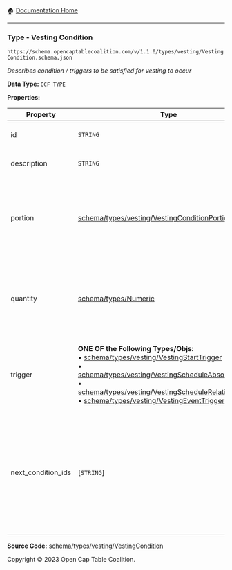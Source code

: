 :house: [Documentation Home](../../../../README.md)

---

### Type - Vesting Condition

`https://schema.opencaptablecoalition.com/v/1.1.0/types/vesting/VestingCondition.schema.json`

_Describes condition / triggers to be satisfied for vesting to occur_

**Data Type:** `OCF TYPE`

**Properties:**

| Property           | Type                                                                                                                                                                                                                                                                                                                                                                                                             | Description                                                                                                                                                                                                        | Required   |
| ------------------ | ---------------------------------------------------------------------------------------------------------------------------------------------------------------------------------------------------------------------------------------------------------------------------------------------------------------------------------------------------------------------------------------------------------------- | ------------------------------------------------------------------------------------------------------------------------------------------------------------------------------------------------------------------ | ---------- |
| id                 | `STRING`                                                                                                                                                                                                                                                                                                                                                                                                         | Reference identifier for this condition                                                                                                                                                                            | `REQUIRED` |
| description        | `STRING`                                                                                                                                                                                                                                                                                                                                                                                                         | Detailed description of the condition                                                                                                                                                                              | -          |
| portion            | [schema/types/vesting/VestingConditionPortion](./VestingConditionPortion.md)                                                                                                                                                                                                                                                                                                                                     | If specified, the fractional part of the whole security that is vested, e.g. 25:100 for 25%. Use `quantity` for a fixed vesting amount.                                                                            | -          |
| quantity           | [schema/types/Numeric](../Numeric.md)                                                                                                                                                                                                                                                                                                                                                                            | If specified, the fixed amount of the whole security to vest, e.g. 10000 shares. Use `portion` for a proportional vesting amount.                                                                                  | -          |
| trigger            | **ONE OF the Following Types/Objs:**</br>&bull; [schema/types/vesting/VestingStartTrigger](./VestingStartTrigger.md)</br>&bull; [schema/types/vesting/VestingScheduleAbsoluteTrigger](./VestingScheduleAbsoluteTrigger.md)</br>&bull; [schema/types/vesting/VestingScheduleRelativeTrigger](./VestingScheduleRelativeTrigger.md)</br>&bull; [schema/types/vesting/VestingEventTrigger](./VestingEventTrigger.md) | Describes how this vesting condition is met, resulting in vesting the specified tranche of shares                                                                                                                  | `REQUIRED` |
| next_condition_ids | [`STRING`]                                                                                                                                                                                                                                                                                                                                                                                                       | List of ALL VestingCondition IDs that can trigger after this one. If there are none, use an empty array.</br>Conditions should be in priority order in the array, ordered from the highest priority to the lowest. | `REQUIRED` |

**Source Code:** [schema/types/vesting/VestingCondition](../../../../../schema/types/vesting/VestingCondition.schema.json)

Copyright © 2023 Open Cap Table Coalition.
